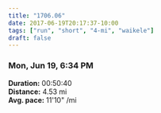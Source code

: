 ```yaml
---
title: "1706.06"
date: 2017-06-19T20:17:37-10:00
tags: ["run", "short", "4-mi", "waikele"]
draft: false
---
```


### Mon, Jun 19, 6:34 PM

**Duration:** 00:50:40  
**Distance:** 4.53 mi  
**Avg. pace:** 11'10" /mi